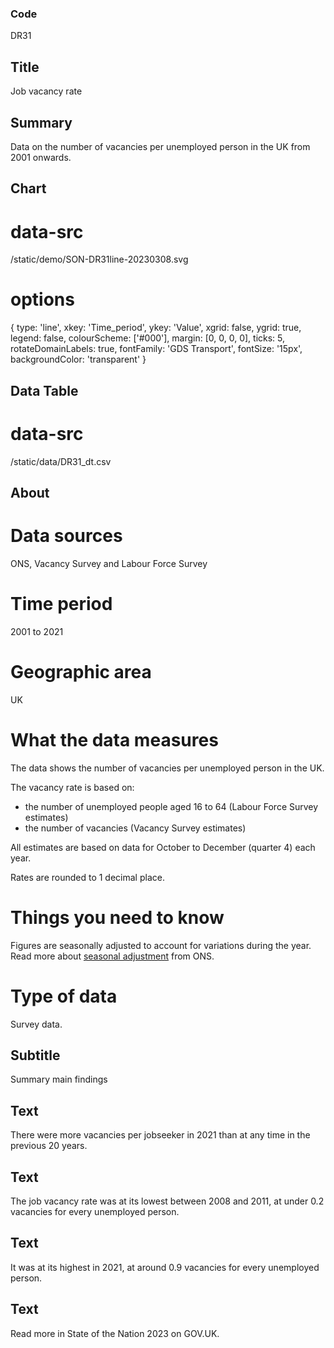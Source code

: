 ### Code
DR31

## Title
Job vacancy rate

## Summary
Data on the number of vacancies per unemployed person in the UK from 2001 onwards.

## Chart
# data-src
/static/demo/SON-DR31line-20230308.svg

# options
{ type: 'line', xkey: 'Time_period', ykey: 'Value', xgrid: false, ygrid: true, legend: false, colourScheme: ['#000'], margin: [0, 0, 0, 0], ticks: 5, rotateDomainLabels: true, fontFamily: 'GDS Transport', fontSize: '15px', backgroundColor: 'transparent' }

## Data Table
# data-src
/static/data/DR31_dt.csv

## About
# Data sources
ONS, Vacancy Survey and Labour Force Survey

# Time period
2001 to 2021

# Geographic area
UK

# What the data measures
The data shows the number of vacancies per unemployed person in the UK.</p>

<p class="govuk-body">The vacancy rate is based on:</p>

<ul class="govuk-body">
    <li>the number of unemployed people aged 16 to 64 (Labour Force Survey estimates)</li>
    <li>the number of vacancies (Vacancy Survey estimates)</li>
</ul>

<p class="govuk-body">All estimates are based on data for October to December (quarter 4) each year.</p>

<p class="govuk-body">Rates are rounded to 1 decimal place.

# Things you need to know
Figures are seasonally adjusted to account for variations during the year. Read more about <a href="https://www.ons.gov.uk/methodology/methodologytopicsandstatisticalconcepts/seasonaladjustment" target="_blank" class="govuk-link">seasonal adjustment</a> from ONS.

# Type of data
Survey data.

## Subtitle
Summary main findings

## Text
There were more vacancies per jobseeker in 2021 than at any time in the previous 20 years.

## Text
The job vacancy rate was at its lowest between 2008 and 2011, at under 0.2 vacancies for every unemployed person.

## Text
It was at its highest in 2021, at around 0.9 vacancies for every unemployed person. 

## Text
Read more in State of the Nation 2023 on GOV.UK.
